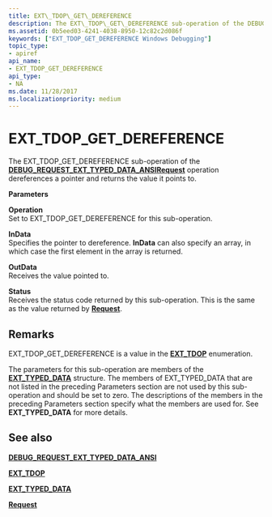 ```yaml
---
title: EXT\_TDOP\_GET\_DEREFERENCE
description: The EXT\_TDOP\_GET\_DEREFERENCE sub-operation of the DEBUG\_REQUEST\_EXT\_TYPED\_DATA\_ANSI Request operation dereferences a pointer and returns the value it points to.
ms.assetid: 0b5eed03-4241-4038-8950-12c82c2d086f
keywords: ["EXT_TDOP_GET_DEREFERENCE Windows Debugging"]
topic_type:
- apiref
api_name:
- EXT_TDOP_GET_DEREFERENCE
api_type:
- NA
ms.date: 11/28/2017
ms.localizationpriority: medium
---
```


# EXT\_TDOP\_GET\_DEREFERENCE


The EXT\_TDOP\_GET\_DEREFERENCE sub-operation of the [**DEBUG\_REQUEST\_EXT\_TYPED\_DATA\_ANSI**](debug-request-ext-typed-data-ansi.md)[**Request**](request.md) operation dereferences a pointer and returns the value it points to.

**Parameters**

<span id="Operation"></span><span id="operation"></span><span id="OPERATION"></span>**Operation**  
Set to EXT\_TDOP\_GET\_DEREFERENCE for this sub-operation.

<span id="InData"></span><span id="indata"></span><span id="INDATA"></span>**InData**  
Specifies the pointer to dereference. **InData** can also specify an array, in which case the first element in the array is returned.

<span id="OutData"></span><span id="outdata"></span><span id="OUTDATA"></span>**OutData**  
Receives the value pointed to.

<span id="Status"></span><span id="status"></span><span id="STATUS"></span>**Status**  
Receives the status code returned by this sub-operation. This is the same as the value returned by [**Request**](request.md).

Remarks
-------

EXT\_TDOP\_GET\_DEREFERENCE is a value in the [**EXT\_TDOP**](https://docs.microsoft.com/windows-hardware/drivers/ddi/wdbgexts/ne-wdbgexts-_ext_tdop) enumeration.

The parameters for this sub-operation are members of the [**EXT\_TYPED\_DATA**](https://docs.microsoft.com/windows-hardware/drivers/ddi/wdbgexts/ns-wdbgexts-_ext_typed_data) structure. The members of EXT\_TYPED\_DATA that are not listed in the preceding Parameters section are not used by this sub-operation and should be set to zero. The descriptions of the members in the preceding Parameters section specify what the members are used for. See **EXT\_TYPED\_DATA** for more details.

## <span id="see_also"></span>See also


[**DEBUG\_REQUEST\_EXT\_TYPED\_DATA\_ANSI**](debug-request-ext-typed-data-ansi.md)

[**EXT\_TDOP**](https://docs.microsoft.com/windows-hardware/drivers/ddi/wdbgexts/ne-wdbgexts-_ext_tdop)

[**EXT\_TYPED\_DATA**](https://docs.microsoft.com/windows-hardware/drivers/ddi/wdbgexts/ns-wdbgexts-_ext_typed_data)

[**Request**](request.md)

 

 







